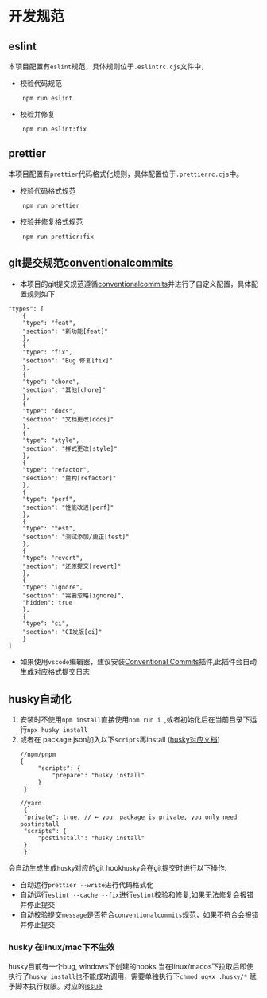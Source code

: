 # 开发规范

## eslint

本项目配置有`eslint`规范，具体规则位于`.eslintrc.cjs`文件中，

 - 校验代码规范
```
    npm run eslint
```
 - 校验并修复
```
    npm run eslint:fix
```

## prettier

本项目配置有`prettier`代码格式化规则，具体配置位于`.prettierrc.cjs`中。

 - 校验代码格式规范
```
    npm run prettier
```
 - 校验并修复格式规范
```
    npm run prettier:fix
```

## git提交规范[conventionalcommits](https://www.conventionalcommits.org/en/v1.0.0/)
 - 本项目的git提交规范遵循[conventionalcommits](https://www.conventionalcommits.org/en/v1.0.0/)并进行了自定义配置，具体配置规则如下
```
"types": [
    {
    "type": "feat",
    "section": "新功能[feat]"
    },
    {
    "type": "fix",
    "section": "Bug 修复[fix]"
    },
    {
    "type": "chore",
    "section": "其他[chore]"
    },
    {
    "type": "docs",
    "section": "文档更改[docs]"
    },
    {
    "type": "style",
    "section": "样式更改[style]"
    },
    {
    "type": "refactor",
    "section": "重构[refactor]"
    },
    {
    "type": "perf",
    "section": "性能改进[perf]"
    },
    {
    "type": "test",
    "section": "测试添加/更正[test]"
    },
    {
    "type": "revert",
    "section": "还原提交[revert]"
    },
    {
    "type": "ignore",
    "section": "需要忽略[ignore]",
    "hidden": true
    },
    {
    "type": "ci",
    "section": "CI发版[ci]"
    }
]
```
- 如果使用`vscode`编辑器，建议安装[Conventional Commits](https://marketplace.visualstudio.com/items?itemName=vivaxy.vscode-conventional-commits)插件,此插件会自动生成对应格式提交日志

## husky自动化
1. 安装时不使用`npm install`直接使用`npm run i `,或者初始化后在当前目录下运行`npx husky install`
2. 或者在 package.json加入以下`scripts`再install ([husky对应文档](https://typicode.github.io/husky/#/?id=install))
   ```
   //npm/pnpm
   {
        "scripts": {
            "prepare": "husky install"
        }
    }
   ```
   ```
   //yarn
    {
    "private": true, // ← your package is private, you only need postinstall
    "scripts": {
        "postinstall": "husky install"
    }
    }
   ```
会自动生成生成`husky`对应的git hook`husky`会在git提交时进行以下操作:
- 自动运行`prettier --write`进行代码格式化
- 自动运行`eslint --cache --fix`进行`eslint`校验和修复,如果无法修复会报错并停止提交
- 自动校验提交`message`是否符合`conventionalcommits`规范，如果不符合会报错并停止提交
 ### husky 在linux/mac下不生效
 husky目前有一个bug, windows下创建的hooks 当在linux/macos下拉取后即使执行了`husky install`也不能成功调用，需要单独执行下`chmod ug+x .husky/*` 赋予脚本执行权限。对应的[issue](https://github.com/typicode/husky/issues/1177)